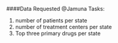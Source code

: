 ####Data Requested @Jamuna
Tasks:
1. number of patients per state
2. number of treatment centers per state
3. Top three primary drugs per state

